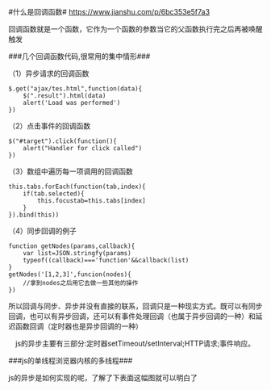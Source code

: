 #什么是回调函数#
<https://www.jianshu.com/p/6bc353e5f7a3>

回调函数就是一个函数，它作为一个函数的参数当它的父函数执行完之后再被唤醒触发

###几个回调函数代码,很常用的集中情形###

（1）异步请求的回调函数
	
	$.get("ajax/tes.html",function(data){
		$(".result").html(data)
		alert('Load was performed')
	})

（2）点击事件的回调函数
	
	$("#target").click(function(){
		alert("Handler for click called")
	})
	
（3）数组中遍历每一项调用的回调函数
	
	this.tabs.forEach(function(tab,index){
		if(tab.selected){
			this.focustab=this.tabs[index]
		}
	}).bind(this))

（4）同步回调的例子
	
	function getNodes(params,callback){
		var list=JSON.stringfy(params)
		typeof((callback)==='function'&&callback(list)
	}
	getNodes('[1,2,3]',funcion(nodes){
		//拿到nodes之后用它去做一些其他的操作
	})

所以回调与同步、异步并没有直接的联系，回调只是一种现实方式。既可以有同步回调，也可以有异步回调，还可以有事件处理回调（也属于异步回调的一种）和延迟函数回调（定时器也是异步回调的一种）

　js的异步主要有三部分:定时器setTimeout/setInterval;HTTP请求;事件响应。

###js的单线程浏览器内核的多线程###

js的异步是如何实现的呢，了解了下表面这幅图就可以明白了  
